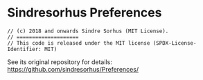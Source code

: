 # Sindresorhus Preferences

```
// (c) 2018 and onwards Sindre Sorhus (MIT License).
// ====================
// This code is released under the MIT license (SPDX-License-Identifier: MIT)
```

See its original repository for details: https://github.com/sindresorhus/Preferences/
